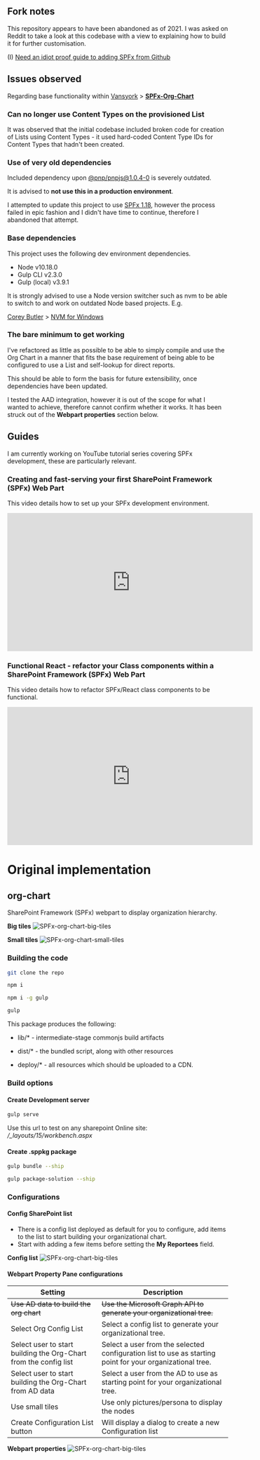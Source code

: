 ## Fork notes

This repository appears to have been abandoned as of 2021. I was asked on Reddit to take a look at this codebase with a view to explaining how to build it for further customisation.

(I) [Need an idiot proof guide to adding SPFx from Github](https://www.reddit.com/r/sharepoint/comments/17iozl4/need_an_idiot_proof_guide_to_adding_spfx_from/)


## Issues observed

Regarding base functionality within [Vansyork](https://github.com/Vansyork) > **[SPFx-Org-Chart](https://github.com/Vansyork/SPFx-Org-Chart)**


### Can no longer use Content Types on the provisioned List

It was observed that the initial codebase included broken code for creation of Lists using Content Types - it used hard-coded Content Type IDs for Content Types that hadn't been created.


### Use of very old dependencies

Included dependency upon [@pnp/pnpjs@1.0.4-0](https://www.npmjs.com/package/@pnp/pnpjs/v/1.0.4-0) is severely outdated.

It is advised to **not use this in a production environment**.

I attempted to update this project to use [SPFx 1.18](https://learn.microsoft.com/en-us/sharepoint/dev/spfx/release-1.18), however the process failed in epic fashion and I didn't have time to continue, therefore I abandoned that attempt.


### Base dependencies

This project uses the following dev environment dependencies.

- Node v10.18.0
- Gulp CLI v2.3.0
- Gulp (local) v3.9.1

It is strongly advised to use a Node version switcher such as nvm to be able to switch to and work on outdated Node based projects. E.g.

[Corey Butler](https://github.com/coreybutler) > [NVM for Windows](https://github.com/coreybutler/nvm-windows)


### The bare minimum to get working

I've refactored as little as possible to be able to simply compile and use the Org Chart in a manner that fits the base requirement of being able to be configured to use a List and self-lookup for direct reports.

This should be able to form the basis for future extensibility, once dependencies have been updated.

I tested the AAD integration, however it is out of the scope for what I wanted to achieve, therefore cannot confirm whether it works. It has been struck out of the **Webpart properties** section below.

## Guides

I am currently working on YouTube tutorial series covering SPFx development, these are particularly relevant.

### Creating and fast-serving your first SharePoint Framework (SPFx) Web Part

This video details how to set up your SPFx development environment.

<iframe width="560" height="315" src="https://www.youtube.com/embed/Z82aM1ZQ7XU?si=sRyZF3UNNt1Eg3Q5" title="YouTube video player" frameborder="0" allow="accelerometer; autoplay; clipboard-write; encrypted-media; gyroscope; picture-in-picture; web-share" allowfullscreen></iframe>

### Functional React - refactor your Class components within a SharePoint Framework (SPFx) Web Part

This video details how to refactor SPFx/React class components to be functional.

<iframe width="560" height="315" src="https://www.youtube.com/embed/9-A1fD02kOo?si=mhzRHsgYVKa9Q7bJ" title="YouTube video player" frameborder="0" allow="accelerometer; autoplay; clipboard-write; encrypted-media; gyroscope; picture-in-picture; web-share" allowfullscreen></iframe>


# Original implementation

## org-chart

SharePoint Framework (SPFx) webpart to display organization hierarchy.

**Big tiles**
![SPFx-org-chart-big-tiles](https://github.com/Vansyork/SPFx-Org-Chart/blob/master/readme-images/Aantekening%202019-10-25%20144725.png?raw=true)

**Small tiles**
![SPFx-org-chart-small-tiles](https://github.com/Vansyork/SPFx-Org-Chart/blob/master/readme-images/Aantekening%202019-10-25%20145206.png?raw=true)


### Building the code  

```bash
git clone the repo

npm i

npm i -g gulp

gulp
```

This package produces the following:

* lib/* - intermediate-stage commonjs build artifacts

* dist/* - the bundled script, along with other resources

* deploy/* - all resources which should be uploaded to a CDN.
  

### Build options

#### Create Development server

```bash
gulp serve
```
Use this url to test on any sharepoint Online site:
*/_layouts/15/workbench.aspx*

#### Create .sppkg package
```bash
gulp bundle --ship

gulp package-solution --ship
```

###  Configurations

#### Config SharePoint list
 - There is a config list deployed as default for you to configure, add
   items to the list to start building your organizational chart.
 - Start with adding a few items before setting the **My Reportees** field.
 
 **Config list**
 ![SPFx-org-chart-big-tiles](https://github.com/Vansyork/SPFx-Org-Chart/blob/master/readme-images/Aantekening%202019-10-25%20141134.png?raw=true)

 #### Webpart Property Pane configurations
 
|Setting |Description  |
|--|--|
|~~Use AD data to build the org chart~~|~~Use the Microsoft Graph API to generate your organizational tree.~~|
|Select Org Config List|Select a config list to generate your organizational tree.|
|Select user to start building the Org-Chart from the config list|Select a user from the selected configuration list to use as starting point for your organizational tree.|
|Select user to start building the Org-Chart from AD data|Select a user from the AD to use as starting point for your organizational tree.|
|Use small tiles|Use only pictures/persona to display the nodes|
|Create Configuration List button|Will display a dialog to create a new Configuration list |

**Webpart properties**
![SPFx-org-chart-big-tiles](https://github.com/Vansyork/SPFx-Org-Chart/blob/master/readme-images/Aantekening%202019-10-25%20145442.png?raw=true)
